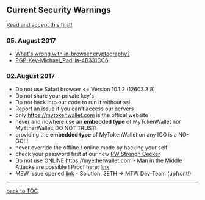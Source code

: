 ## Current Security Warnings

[Read and accept this first!](https://github.com/Zwilla/mytokenwallet.com/blob/master/LICENSE)
### 05. August 2017
* [What's wrong with in-browser cryptography?](https://tonyarcieri.com/whats-wrong-with-webcrypto)
* [PGP-Key-Michael_Padilla-4B331CC6](PGP-Key-Michael_Padilla-4B331CC6.asc)


### 02.August 2017  
* Do not use Safari browser <= Version 10.1.2 (12603.3.8)
* Do not share your private key's
* Do not hack into our code to run it without ssl
* Report an issue if you can't access our servers
* only https://mytokenwallet.com is the offical website
* never and nowhere use an **embedded type** of MyTokenWallet nor MyEtherWallet. DO NOT TRUST!
* providing the **embedded type** of MyTokenWallet on any ICO is a NO-GO!!!
* never override the offline / online mode by hacking your self
* check your password first at our new [PW Strengh Cecker](https://www.mytokenwallet.com/pwStrength-meter.html)
* Do not use ONLINE https://myetherwallet.com - Man in the Middle Attacks are possible ! Proof here: [link](https://goo.gl/jSjP8Z)
* MEW issue opened [link](https://goo.gl/MahDV5) - Solution: 2ETH -> MTW Dev-Team (upfront!)


***
[back to TOC](https://github.com/Zwilla/mytokenwallet.com/blob/master/docs/DOCS-TOC.md)


